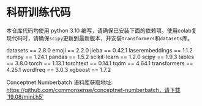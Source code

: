 # 科研训练代码

本仓库代码均使用 python 3.10 编写，请确保已安装下面的依赖项。使用colab复现代码时，请确保`scipy`更新到最新版本，并安装`transformers`和`datasets`库。

datasets == 2.8.0
emoji == 2.2.0
jieba == 0.42.1
laserembeddings == 1.1.2
numpy == 1.24.1
pandas == 1.5.2
scikit-learn == 1.2.0
scipy == 1.9.3
tables == 3.8.0
torch == 1.13.1
torchtext == 0.14.1
tqdm == 4.64.1
transformers == 4.25.1
wordfreq == 3.0.3
xgboost == 1.7.2

Conceptnet Numberbatch 语料库获取地址: https://github.com/commonsense/conceptnet-numberbatch，请下载`19.08/mini.h5`
